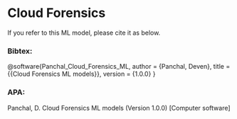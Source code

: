 # Cloud Forensics

If you refer to this ML model, please cite it as below.

### Bibtex:   
@software{Panchal_Cloud_Forensics_ML,
author = {Panchal, Deven},
title = {{Cloud Forensics ML models}},
version = {1.0.0}
}


### APA:
Panchal, D. Cloud Forensics ML models (Version 1.0.0) [Computer software]
